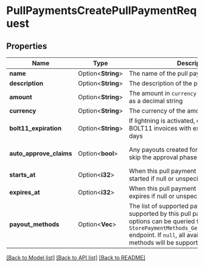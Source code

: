# PullPaymentsCreatePullPaymentRequest

## Properties

Name | Type | Description | Notes
------------ | ------------- | ------------- | -------------
**name** | Option<**String**> | The name of the pull payment | [optional]
**description** | Option<**String**> | The description of the pull payment | [optional]
**amount** | Option<**String**> | The amount in `currency` of this pull payment as a decimal string | [optional]
**currency** | Option<**String**> | The currency of the amount. | [optional]
**bolt11_expiration** | Option<**String**> | If lightning is activated, do not accept BOLT11 invoices with expiration less than … days | [optional][default to 30]
**auto_approve_claims** | Option<**bool**> | Any payouts created for this pull payment will skip the approval phase upon creation | [optional][default to false]
**starts_at** | Option<**i32**> | When this pull payment is effective. Already started if null or unspecified. | [optional]
**expires_at** | Option<**i32**> | When this pull payment expires. Never expires if null or unspecified. | [optional]
**payout_methods** | Option<**Vec<String>**> | The list of supported payout methods supported by this pull payment. Available options can be queried from the `StorePaymentMethods_GetStorePaymentMethods` endpoint. If `null`, all available payout methods will be supported. | [optional]

[[Back to Model list]](../README.md#documentation-for-models) [[Back to API list]](../README.md#documentation-for-api-endpoints) [[Back to README]](../README.md)


